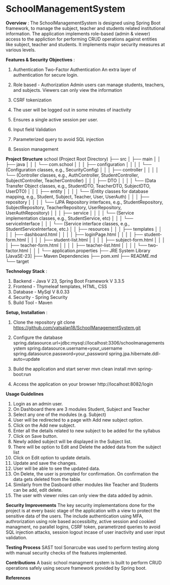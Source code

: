 # SchoolManagementSystem
**Overview** : 
The SchoolManagementSystem is designed using Spring Boot framework, to manage the subject, teacher and students related institutional information. The application implements role-based (admin & viewer) access to the appliction for performing CRUD operations against entities like subject, teacher and students. It implements major security measures at various levels.

**Features & Security Objectives** : 
1. Authentication Two-Factor Authentication
An extra layer of authentication for secure login.

2. Role based - Authorization
Admin users can manage students, teachers, and subjects.
Viewers can only view the information

3. CSRF tokenization

4. The user will be logged out in some minutes of inactivity

5. Ensures a single active session per user.

6. Input field Validation

7. Parameterized query to avoid SQL injection

8. Session management

**Project Structure** 
school (Project Root Directory)
├── src
│   ├── main
│   │   ├── java
│   │   │   └── com.school
│   │   │       ├── configuration
│   │   │       │   └── (Configuration classes, e.g., SecurityConfig)
│   │   │       ├── controller
│   │   │       │   └── (Controller classes, e.g., AuthController, StudentController, SubjectController, TeacherController)
│   │   │       ├── DTO
│   │   │       │   └── (Data Transfer Object classes, e.g., StudentDTO, TeacherDTO, SubjectDTO, UserDTO)
│   │   │       ├── entity
│   │   │       │   └── (Entity classes for database mapping, e.g., Student, Subject, Teacher, User, UserAuth)
│   │   │       ├── repository
│   │   │       │   └── (JPA Repository interfaces, e.g., StudentRepository, SubjectRepository, TeacherRepository, UserRepository, UserAuthRepository)
│   │   │       ├── service
│   │   │       │   └── (Service implementation classes, e.g., StudentService, etc)
│   │   │       └── serviceInterface
│   │   │           └── (Service interface classes, e.g., StudentServiceInterface, etc.)
│   │   ├── resources
│   │   │   ├── templates
│   │   │   │   ├── dashboard.html
│   │   │   │   ├── loginPage.html
│   │   │   │   ├── student-form.html
│   │   │   │   ├── student-list.html
│   │   │   │   ├── subject-form.html
│   │   │   │   ├── teacher-form.html
│   │   │   │   ├── teacher-list.html
│   │   │   │   └── two-factor.html
│   │   │   └── application.properties
├── JRE System Library [JavaSE-23]
├── Maven Dependencies
├── pom.xml
├── README.md
└── target

**Technology Stack** : 
1. Backend - Java V 23, Spring Boot Framework V 3.3.5 
2. Frontend - Thymeleaf templates, HTML, CSS 
3. Database - MySql V 8.0.33
4. Security - Spring Security
5. Build Tool - Maven 

**Setup, Installation** : 
1. Clone the repository
git clone https://github.com/vatsalan18/SchoolManagementSystem.git

2. Configure the database
spring.datasource.url=jdbc:mysql://localhost:3306/schoolmanagementsystem
spring.datasource.username=your_username
spring.datasource.password=your_password
spring.jpa.hibernate.ddl-auto=update

3. Build the application and start server
mvn clean install
mvn spring-boot:run

4. Access the application on your browser
   http://localhost:8082/login

**Usage Guidelines**
1. Login as an admin user.
2. On Dashboard there are 3 modules Student, Subject and Teacher
3. Select any one of the modules (e.g. Subject)
4. User will be redirected to a page with Add new subject option.
5. Click on the Add new subject.
6. Enter all the details related to new subject to be added for the syllabus
7. Click on Save button.
8. Newly added subject will be displayed in the Subject list.
9. There will be option to Edit and Delete the added data from the subject list
10. Click on Edit option to update details.
11. Update and save the changes.
12. User will be able to see the updated data.
13. On Delete, the user is prompted for confirmation. On confirmation the data gets deleted from the table.
14. Similarly from the Dasboard other modules like Teacher and Students can be add, edit delete.
15. The user with viewer roles can only view the data added by admin.

**Security Improvements**
The key security implementations done for the project is at every basic stage of the application with a view to protect the sensitive data of the users. The include authentication using MFA, authrorization using role based accessibilty, active session and cookied managment, no parallel logins, CSRF token, parametirzed queries to avoid SQL injection attacks, session logout incase of user inactivity and user input validation.

**Testing Process**
SAST tool Sonarcube was used to perform testing along with manual security checks of the features implemented.

**Contributions**
A basic school managment system is built to perform CRUD operations safely using secure framework provided by Spring boot.

**References**
